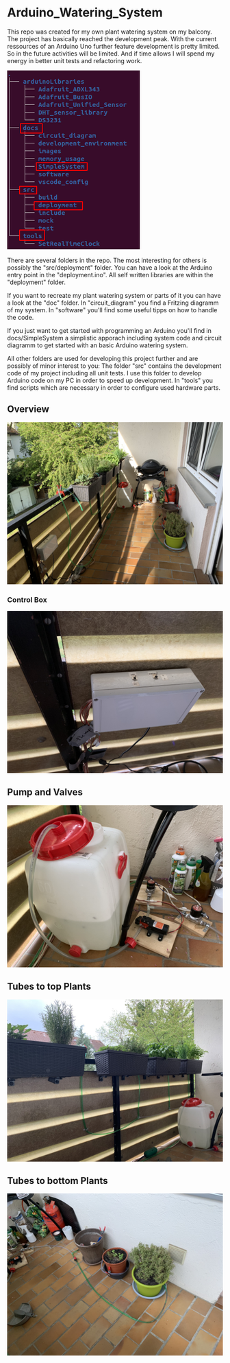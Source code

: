 # Arduino_Watering_System

This repo was created for my own plant watering system on my balcony. The project has basically reached the development peak.
With the current ressources of an Arduino Uno further feature development is pretty limited. So in the future activities will
be limited. And if time allows I will spend my energy in better unit tests and refactoring work.


![FileStructure](docs/images/FileStructure.png)

There are several folders in the repo. The most interesting for others is possibly the "src/deployment" folder. You can have a
look at the Arduino entry point in the "deployment.ino". All self written libraries are within the "deployment" folder.

If you want to recreate my plant watering system or parts of it you can have a look at the "doc" folder. In "circuit_diagram"
you find a Fritzing diagramm of my system. In "software" you'll find some useful tipps on how to handle the code.

If you just want to get started with programming an Arduino you'll find in docs/SimpleSystem a simplistic apporach including
system code and circuit diagramm to get started with an basic Arduino watering system.

All other folders are used for developing this project further and are possibly of minor interest to you:
The folder "src" contains the development code of my project including all unit tests. I use this folder to develop Arduino
code on my PC in order to speed up development. In "tools" you find scripts which are necessary in order to configure used
hardware parts.

## Overview

![toplevel](docs/images/toplevel.JPEG)

### Control Box

![control](docs/images/control.JPEG)

## Pump and Valves

![valves](docs/images/valves.JPEG)

## Tubes to top Plants

![tubes_top](docs/images/tubes_top.JPEG)

## Tubes to bottom Plants

![tubes_bottom](docs/images/tubes_bottom.JPEG)
